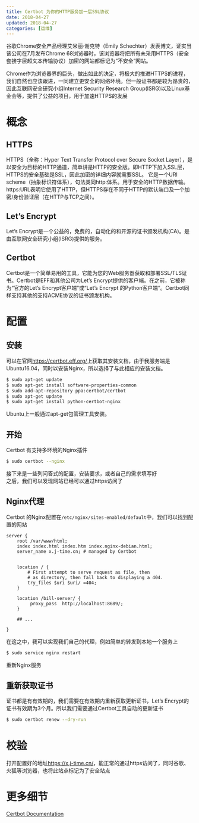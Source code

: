 ```yaml
---
title: Certbot 为你的HTTP服务加一层SSL协议
date: 2018-04-27
updated: 2018-04-27
categories: [运维]
---
```


谷歌Chrome安全产品经理艾米丽·谢克特（Emily Schechter）发表博文，证实当该公司在7月发布Chrome 68浏览器时，该浏览器将把所有未采用HTTPS（安全套接字层超文本传输协议）加密的网站都标记为“不安全”网站。    

Chrome作为浏览器界的巨头，做出如此的决定，将极大的推进HTTPS的进程，我们自然也应该跟进，一同建立更安全的网络环境。但一般证书都是较为昂贵的，因此互联网安全研究小组Internet Security Research Group(ISRG)以及Linux基金会等，提供了公益的项目，用于加速HTTPS的发展    

<!-- more -->

# 概念

## HTTPS
HTTPS（全称：Hyper Text Transfer Protocol over Secure Socket Layer），是以安全为目标的HTTP通道，简单讲是HTTP的安全版。即HTTP下加入SSL层，HTTPS的安全基础是SSL，因此加密的详细内容就需要SSL。 它是一个URI scheme（抽象标识符体系），句法类同http:体系。用于安全的HTTP数据传输。https:URL表明它使用了HTTP，但HTTPS存在不同于HTTP的默认端口及一个加密/身份验证层（在HTTP与TCP之间）。

## Let’s Encrypt
Let’s Encrypt是一个公益的，免费的，自动化的和开源的证书颁发机构(CA)。是由互联网安全研究小组(ISRG)提供的服务。

## Certbot
Certbot是一个简单易用的工具，它能为您的Web服务器获取和部署SSL/TLS证书。Certbot是EFF和其他公司为Let’s Encrypt提供的客户端。在之前，它被称为“官方的Let’s Encrypt客户端”或“Let’s Encrypt 的Python客户端”。Certbot同样支持其他的支持ACME协议的证书颁发机构。

# 配置

## 安装
可以在官网<https://certbot.eff.org/>上获取其安装文档，由于我服务端是Ubuntu16.04，同时以安装Nginx，所以选择了与此相应的安装文档。
```bash
$ sudo apt-get update
$ sudo apt-get install software-properties-common
$ sudo add-apt-repository ppa:certbot/certbot
$ sudo apt-get update
$ sudo apt-get install python-certbot-nginx 
```
Ubuntu上一般通过apt-get包管理工具安装。

## 开始
Certbot 有支持多环境的Nginx插件
```bash
$ sudo certbot --nginx
```
接下来是一些列问答式的配置，安装要求，或者自己的需求填写好    
之后，我们可以发现网站已经可以通过https访问了

## Nginx代理
Certbot 的Nginx配置在`/etc/nginx/sites-enabled/default`中，我们可以找到配置的网站
```
server {
    root /var/www/html;
    index index.html index.htm index.nginx-debian.html;
    server_name x.j-time.cn; # managed by Certbot

                
    location / {
        # First attempt to serve request as file, then
        # as directory, then fall back to displaying a 404.
        try_files $uri $uri/ =404;
    }

    location /bill-server/ {
         proxy_pass  http://localhost:8689/;
    }

    ## ...

}
```
在这之中，我可以实现我们自己的代理，例如简单的转发到本地一个服务上
```bash
$ sudo service nginx restart
```
重新Nginx服务

## 重新获取证书

证书都是有有效期的，我们需要在有效期内重新获取更新证书，Let’s Encrypt的证书有效期为3个月。所以我们需要通过Certbot工具自动的更新证书
```bash
$ sudo certbot renew --dry-run
```

# 校验

打开配置好的地址<https://x.j-time.cn/>，能正常的通过https访问了，同时谷歌、火狐等浏览器，也将此站点标记为了安全站点

# 更多细节

[Certbot Documentation](https://certbot.eff.org/docs/index.html)


